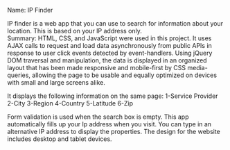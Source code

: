 Name: IP Finder

IP finder is a web app that you can use to search for information about your location.  This is based on your IP address only.   
Summary:
HTML, CSS, and JavaScript were used in this project. It uses AJAX calls to request and load data asynchronously from public APIs in response to user click events detected by event-handlers. Using jQuery DOM traversal and manipulation, the data is displayed in an organized layout that has been made responsive and mobile-first by CSS media-queries, allowing the page to be usable and equally optimized on devices with small and large screens alike.

It displays the following information on the same page:
1-Service Provider
2-City 
3-Region 
4-Country 
5-Latitude 
6-Zip 

Form validation is used when the search box is empty. This app automatically fills up your Ip address when you visit.  You can type in an alternative IP address to display the properties.  The design for the website includes desktop and tablet devices. 
